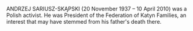ANDRZEJ SARIUSZ-SKĄPSKI (20 November 1937 – 10 April 2010) was a Polish activist. He was President of the Federation of Katyn Families, an interest that may have stemmed from his father's death there.
